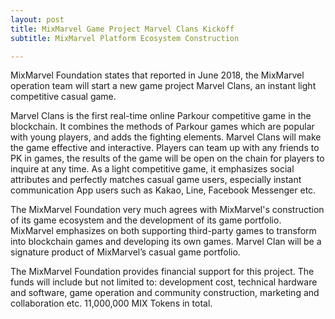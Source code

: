 ```yaml
---
layout: post
title: MixMarvel Game Project Marvel Clans Kickoff
subtitle: MixMarvel Platform Ecosystem Construction 

---
```


MixMarvel Foundation states that reported in June 2018, the MixMarvel operation team will start a new game project Marvel Clans, an instant light competitive casual game. 

Marvel Clans is the first real-time online Parkour competitive game in the blockchain. It combines the methods of Parkour games which are popular with young players, and adds the fighting elements. Marvel Clans will make the game effective and interactive. Players can team up with any friends to PK in games, the results of the game will be open on the chain for players to inquire at any time. As a light competitive game, it emphasizes social attributes and perfectly matches casual game users, especially instant communication App users such as Kakao, Line, Facebook Messenger etc. 

The MixMarvel Foundation very much agrees with MixMarvel's construction of its game ecosystem and the development of its game portfolio. MixMarvel emphasizes on both supporting third-party games to transform into blockchain games and developing its own games. Marvel Clan will be a signature product of MixMarvel’s casual game portfolio. 

The MixMarvel Foundation provides financial support for this project. The funds will include but not limited to: development cost, technical hardware and software, game operation and community construction, marketing and collaboration etc. 11,000,000 MIX Tokens in total. 

